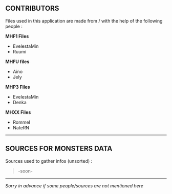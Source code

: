 ## CONTRIBUTORS
Files used in this application are made from / with the help of
the following people :

**MHF1 Files**
* EvelestaMin
* Ruumi

**MHFU files**
* Aino
* Jely

**MHP3 Files**
* EvelestaMin
* Denka

**MHXX Files**
* Rommel
* NateRN

----
## SOURCES FOR MONSTERS DATA
Sources used to gather infos (unsorted) :
> -soon-

----
*Sorry in advance if some people/sources are not mentioned here*
